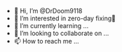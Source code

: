 - 👋 Hi, I’m @DrDoom9118
- 👀 I’m interested in zero-day fixing👀 
- 🌱 I’m currently learning ...
- 💞️ I’m looking to collaborate on ...
- 📫 How to reach me ...

<!---
DrDoom9118/DrDoom9118 is a ✨ special ✨ repository because its `README.md` (this file) appears on your GitHub profile.
You can click the Preview link to take a look at your changes.
--->
